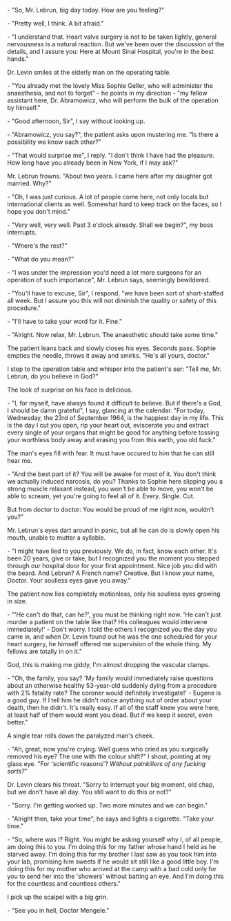 \- "So, Mr. Lebrun, big day today. How are you feeling?"

\- "Pretty well, I think. A bit afraid."

\- "I understand that. Heart valve surgery is not to be taken lightly, general nervousness is a natural reaction. But we've been over the discussion of the details, and I assure you: Here at Mount Sinai Hospital, you're in the best hands."

Dr. Levin smiles at the elderly man on the operating table.

\- "You already met the lovely Miss Sophie Geller, who will administer the anaesthesia, and not to forget" - he points in my direction - "my fellow assistant here, Dr. Abramowicz, who will perform the bulk of the operation by himself."

\- "Good afternoon, Sir", I say without looking up.

\- "Abramowicz, you say?", the patient asks upon mustering me. "Is there a possibility we know each other?"

\- "That would surprise me", I reply. "I don't think I have had the pleasure. How long have you already been in New York, if I may ask?"

Mr. Lebrun frowns. "About two years. I came here after my daughter got married. Why?"

\- "Oh, I was just curious. A lot of people come here, not only locals but international clients as well. Somewhat hard to keep track on the faces, so I hope you don't mind."

\- "Very well, very well. Past 3 o'clock already. Shall we begin?", my boss interrupts.

\- "Where's the rest?"

\- "What do you mean?"

\- "I was under the impression you'd need a lot more surgeons for an operation of such importance", Mr. Lebrun says, seemingly bewildered.

\- "You'll have to excuse, Sir", I respond, "we have been sort of short-staffed all week. But I assure you this will not diminish the quality or safety of this procedure."

\- "I'll have to take your word for it. Fine."

\- "Alright. Now relax, Mr. Lebrun. The anaesthetic should take some time."

The patient leans back and slowly closes his eyes. Seconds pass. Sophie empties the needle, throws it away and smirks. "He's all yours, doctor."

I step to the operation table and whisper into the patient's ear: "Tell me, Mr. Lebrun, do you believe in God?"

The look of surprise on his face is delicious.

\- "I, for myself, have always found it difficult to believe. But if there's a God, I should be damn grateful", I say, glancing at the calendar. "For today, Wednesday, the 23rd of September 1964, is the happiest day in my life. This is the day I cut you open, rip your heart out, eviscerate you and extract every single of your organs that might be good for anything before tossing your worthless body away and erasing you from this earth, you old fuck."

The man's eyes fill with fear. It must have occured to him that he can still hear me.

\- "And the best part of it? You will be awake for most of it. You don't think we actually induced narcosis, do you? Thanks to Sophie here slipping you a strong muscle relaxant instead, you won't be able to move, you won't be able to scream, yet you're going to feel all of it. Every. Single. Cut.

But from doctor to doctor: You would be proud of me right now, wouldn't you?"

Mr. Lebrun's eyes dart around in panic, but all he can do is slowly open his mouth, unable to mutter a syllable.

\- "I might have lied to you previously. We do, in fact, know each other. It's been 20 years, give or take, but I recognized you the moment you stepped through our hospital door for your first appointment. Nice job you did with the beard. And Lebrun? A French name? Creative. But I know your name, Doctor. Your soulless eyes gave you away."

The patient now lies completely motionless, only his soulless eyes growing in size.

\- "'He can't do that, can he?', you must be thinking right now. 'He can't just murder a patient on the table like that? His colleagues would intervene immediately!' - Don't worry. I told the others I recognized you the day you came in, and when Dr. Levin found out he was the one scheduled for your heart surgery, he himself offered me supervision of the whole thing. My fellows are totally in on it."

God, this is making me giddy, I'm almost dropping the vascular clamps.

\- "Oh, the family, you say? 'My family would immediately raise questions about an otherwise healthy 53-year-old suddenly dying from a procedure with 2% fatality rate? The coroner would definitely investigate!' - Eugene is a good guy. If I tell him he didn't notice anything out of order about your death, then he didn't. It's really easy. If all of the staff knew you were here, at least half of them would want you dead. But if we keep it secret, even better."

A single tear rolls down the paralyzed man's cheek.

\- "Ah, great, now you're crying. Well guess who cried as you surgically removed his eye? The one with the colour shift?" I shout, pointing at my glass eye. "For 'scientific reasons'? *Without painkillers of any fucking sorts?*"

Dr. Levin clears his throat. "Sorry to interrupt your big moment, old chap, but we don't have all day. You still want to do this or not?"

\- "Sorry. I'm getting worked up. Two more minutes and we can begin."

\- "Alright then, take your time", he says and lights a cigarette. "Take your time."

\- "So, where was I? Right. You might be asking yourself why I, of all people, am doing this to you. I'm doing this for my father whose hand I held as he starved away. I'm doing this for my brother I last saw as you took him into your lab, promising him sweets if he would sit still like a good little boy. I'm doing this for my mother who arrived at the camp with a bad cold only for you to send her into the 'showers' without batting an eye. And I'm doing this for the countless and countless others."

I pick up the scalpel with a big grin.

\- "See you in hell, Doctor Mengele."